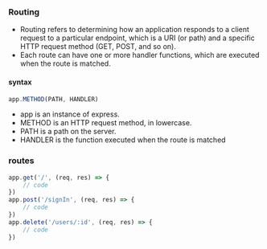 ### Routing
- Routing refers to determining how an application responds to a client request to a particular endpoint, which is a URI (or path) and a specific HTTP request method (GET, POST, and so on).
- Each route can have one or more handler functions, which are executed when the route is matched.

#### syntax
```js
app.METHOD(PATH, HANDLER)
```
- app is an instance of express.
- METHOD is an HTTP request method, in lowercase.
- PATH is a path on the server.
- HANDLER is the function executed when the route is matched

### routes
```js
app.get('/', (req, res) => {
    // code
})
app.post('/signIn', (req, res) => {
    // code
})
app.delete('/users/:id', (req, res) => {
    // code
})
```